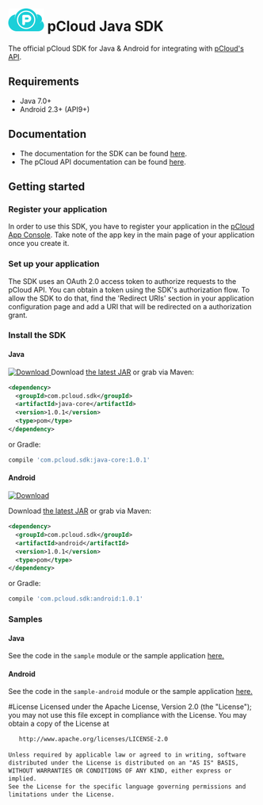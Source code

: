 # <img src="docs/logo_color.png" width="72"> pCloud Java SDK

The official pCloud SDK for Java & Android for integrating with [ pCloud's API][docs].

## Requirements

- Java 7.0+
- Android 2.3+ (API9+)

## Documentation

- The documentation for the SDK can be found [here](https://pcloud.github.io/pcloud-sdk-java/).
- The pCloud API documentation can be found [here][docs].

## Getting started
### Register your application

In order to use this SDK, you have to register your application in the [pCloud App Console](https://docs.pcloud.com/my_apps/). Take note of the app key in the main page of your application once you create it.

### Set up your application

The SDK uses an OAuth 2.0 access token to authorize requests to the pCloud API. You can obtain a token using the SDK's authorization flow.
To allow the SDK to do that, find the 'Redirect URIs' section in your application configuration page and add a URI that will be redirected on a authorization grant.

### Install the SDK

#### Java


 [ ![Download](https://api.bintray.com/packages/pcloud/pcloud-sdk/java-core/images/download.svg) ](https://bintray.com/pcloud/pcloud-sdk/java-core/_latestVersion)
Download [the latest JAR][jar-java] or grab via Maven:

```xml
<dependency>
  <groupId>com.pcloud.sdk</groupId>
  <artifactId>java-core</artifactId>
  <version>1.0.1</version>
  <type>pom</type>
</dependency>
```
or Gradle:
```groovy
compile 'com.pcloud.sdk:java-core:1.0.1'
```

#### Android

[ ![Download](https://api.bintray.com/packages/pcloud/pcloud-sdk/android/images/download.svg) ](https://bintray.com/pcloud/pcloud-sdk/android/_latestVersion)

Download [the latest JAR][jar-android] or grab via Maven:

```xml
<dependency>
  <groupId>com.pcloud.sdk</groupId>
  <artifactId>android</artifactId>
  <version>1.0.1</version>
  <type>pom</type>
</dependency>
```
or Gradle:
```groovy
compile 'com.pcloud.sdk:android:1.0.1'
```

### Samples

#### Java

See the code in the `sample` module or the sample application [here.](https://github.com/pCloud/pcloud-sdk-java/blob/master/sample/src/main/java/Main.java)

#### Android

See the code in the `sample-android` module or the sample application [here.](https://github.com/pCloud/pcloud-sdk-java/blob/master/sample-android/src/main/java/com/pcloud/sdk/sample/MainActivity.java)


#License
	Licensed under the Apache License, Version 2.0 (the "License");
    you may not use this file except in compliance with the License.
    You may obtain a copy of the License at

       http://www.apache.org/licenses/LICENSE-2.0

    Unless required by applicable law or agreed to in writing, software
    distributed under the License is distributed on an "AS IS" BASIS,
    WITHOUT WARRANTIES OR CONDITIONS OF ANY KIND, either express or implied.
    See the License for the specific language governing permissions and
    limitations under the License.



[site]: https://www.pcloud.com/
[docs]: https://docs.pcloud.com/
[bintray]: https://bintray.com/pcloud/pcloud-sdk/
[jar-android]: https://bintray.com/pcloud/pcloud-sdk/download_file?file_path=com%2Fpcloud%2Fsdk%2Fandroid%2F1.0.1%2Fandroid-1.0.1.aar
[jar-java]: https://bintray.com/pcloud/pcloud-sdk/download_file?file_path=com%2Fpcloud%2Fsdk%2Fjava-core%2F1.0.1%2Fjava-core-1.0.1.jar

